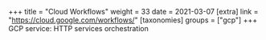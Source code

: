 +++
title = "Cloud Workflows"
weight = 33
date = 2021-03-07
[extra]
link = "https://cloud.google.com/workflows/"
[taxonomies]
groups = ["gcp"]
+++
GCP service: HTTP services orchestration

